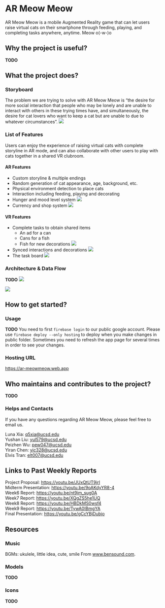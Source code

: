 # AR Meow Meow
AR Meow Meow is a mobile Augmented Reality game that can let users raise virtual cats on their smartphone through feeding, playing, and completing tasks anywhere, anytime. Meow o(-w-)o

## Why the project is useful?
**TODO**

## What the project does?
### Storyboard
The problem we are trying to solve with AR Meow Meow is “the desire for more social interaction that people who may be lonely and are unable to interact with others in these trying times have, and simultaneously, the desire for cat lovers who want to keep a cat but are unable to due to whatever circumstances”.
![](https://github.com/WeibelLab-Teaching/CSE_218_118_Fa20_Team_M/blob/main/images/storyboard.png?raw=true)

### List of Features
Users can enjoy the experience of raising virtual cats with complete storyline in AR mode, and can also collaborate with other users to play with cats together in a shared VR clubroom.

#### AR Features
- Custom storyline & multiple endings
![]()
- Random generation of cat appearance, age, background, etc.
- Physical environment detection to place cats
- Interaction including feeding, playing and decorating
- Hunger and mood level system
![](https://github.com/WeibelLab-Teaching/CSE_218_118_Fa20_Team_M/blob/main/images/ar_feed.png?raw=true)
- Currency and shop system
![](https://github.com/WeibelLab-Teaching/CSE_218_118_Fa20_Team_M/blob/main/images/ar_shop.png?raw=true)

#### VR Features
- Complete tasks to obtain shared items
  - An ad for a can
  - Cans for a fish
  - Fish for new decorations 
![](https://github.com/WeibelLab-Teaching/CSE_218_118_Fa20_Team_M/blob/main/images/vr_overview.png?raw=true)
- Synced interactions and decorations
![](https://github.com/WeibelLab-Teaching/CSE_218_118_Fa20_Team_M/blob/main/images/vr_sync.png?raw=true)
- The task board
![](https://github.com/WeibelLab-Teaching/CSE_218_118_Fa20_Team_M/blob/main/images/vr_taskboard.png?raw=true)

### Architecture & Data Flow
**TODO**
![](https://github.com/WeibelLab-Teaching/CSE_218_118_Fa20_Team_M/blob/main/images/ar_workflow.png?raw=true)

![](https://github.com/WeibelLab-Teaching/CSE_218_118_Fa20_Team_M/blob/main/images/vr_workflow.png?raw=true)

## How to get started?

### Usage
**TODO**
You need to first `firebase login` to our public google account.
Please use `firebase deploy --only hosting` to deploy when you make changes in
public folder. Sometimes you need to refresh the app page for several times in
order to see your changes.

### Hosting URL
https://ar-meowmeow.web.app

## Who maintains and contributes to the project?
**TODO**

### Helps and Contacts
If you have any questions regarding AR Meow Meow, please feel free to email us.

Luna Xia: q5xia@ucsd.edu \
Yushan Liu: yul579@ucsd.edu \
Peizhen Wu: pew047@ucsd.edu \
Yiran Chen: yic328@ucsd.edu \
Elvis Tran: elt007@ucsd.edu

## Links to Past Weekly Reports
Project Proposal: https://youtu.be/JUxQtUT9jrI \
Midterm Presentation: https://youtu.be/9oAKdyYR8-4 \
Week6 Report: https://youtu.be/nt9im_sug0A \
Week7 Report: https://youtu.be/XQgZS5he1UQ \
Week8 Report: https://youtu.be/HBDkMS0wsf4 \
Week9 Report: https://youtu.be/TywA0IBmgYA \
Final Presentation: https://youtu.be/gCcYBjDubjo

## Resources
### Music
BGMs: ukulele, little idea, cute, smile From www.bensound.com.

### Models
**TODO**

### Icons
**TODO**